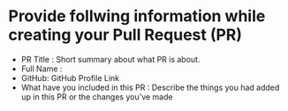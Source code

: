 # Provide follwing information while creating your Pull Request (PR)

- PR Title : Short summary about what PR is about.
- Full Name : <name> <surname> <br>
- GitHub: GitHub Profile Link <br>
- What have you included in this PR : Describe the things you had added up in this PR or the changes you've made <br>
